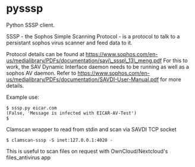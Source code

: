 # pysssp

Python SSSP client.

SSSP - the Sophos Simple Scanning Protocol - is a protocol to talk to a persistant sophos virus scanner and feed data to it.

Protocol details can be found at https://www.sophos.com/en-us/medialibrary/PDFs/documentation/savi\_sssp\_13\_meng.pdf
For this to work, the SAV Dynamic Interface daemon needs to be running as well as a sophos AV daemon. Refer to https://www.sophos.com/en-us/medialibrary/PDFs/documentation/SAVDI-User-Manual.pdf for more details.

Example use:
```
$ sssp.py eicar.com
(False, 'Message is infected with EICAR-AV-Test')
$
```

Clamscan wrapper to read from stdin and scan via SAVDI TCP socket
```
$ clamscan-sssp -S inet:127.0.0.1:4020 -

```
This is useful to scan files on request with OwnCloud/Nextcloud's files\_antivirus app

